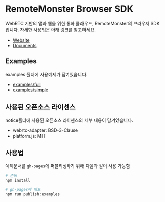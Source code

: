 # RemoteMonster Browser SDK
WebRTC 기반의 앱과 웹을 위한 통화 클라우드, RemoteMonster의 브라우저 SDK 입니다. 자세한 사용법은 아래 링크를 참고하세요.
- [Website](https://remotemonster.com)
- [Documents](https://docs.remotemonster.com/ko/)

## Examples
examples 폴더에 사용예제가 담겨있습니다.
- [examples/full](https://remotemonster.github.io/Browser-SDK/full/)
- [examples/simple](https://remotemonster.github.io/Browser-SDK/simple/)

## 사용된 오픈소스 라이센스
notice폴더에 사용된 오픈소스 라이센스의 세부 내용이 담겨있습니다.
- webrtc-adapter: BSD-3-Clause
- platform.js: MIT

## 사용법
예제문서를 `gh-pages`에 퍼블리싱하기 위해 다음과 같이 사용 가능함

``` bash
# 준비
npm install

# gh-pages에 배포
npm run publish:examples
```
